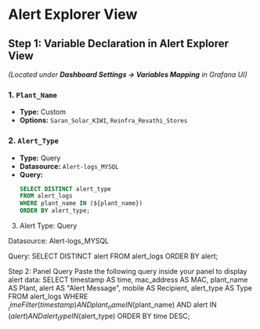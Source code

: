 # Alert Explorer View

## Step 1: Variable Declaration in Alert Explorer View
_(Located under **Dashboard Settings → Variables Mapping** in Grafana UI)_

### 1. `Plant_Name`
- **Type:** Custom  
- **Options:** `Saran_Solar_KIWI`, `Reinfra_Revathi_Stores`

### 2. `Alert_Type`
- **Type:** Query  
- **Datasource:** `Alert-logs_MYSQL`  
- **Query:**
  ```sql
  SELECT DISTINCT alert_type 
  FROM alert_logs 
  WHERE plant_name IN (${plant_name}) 
  ORDER BY alert_type;


3. Alert
Type: Query

Datasource: Alert-logs_MYSQL

Query:
SELECT DISTINCT alert 
FROM alert_logs 
ORDER BY alert;

Step 2: Panel Query
Paste the following query inside your panel to display alert data:
SELECT 
  timestamp AS time, 
  mac_address AS MAC, 
  plant_name AS Plant, 
  alert AS "Alert Message", 
  mobile AS Recipient, 
  alert_type AS Type 
FROM alert_logs 
WHERE 
  $__timeFilter(timestamp) 
  AND plant_name IN ($plant_name) 
  AND alert IN ($alert) 
  AND alert_type IN ($alert_type) 
ORDER BY time DESC;
